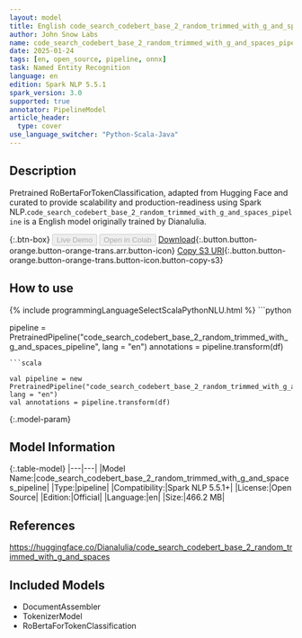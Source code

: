 ```yaml
---
layout: model
title: English code_search_codebert_base_2_random_trimmed_with_g_and_spaces_pipeline pipeline RoBertaForTokenClassification from DianaIulia
author: John Snow Labs
name: code_search_codebert_base_2_random_trimmed_with_g_and_spaces_pipeline
date: 2025-01-24
tags: [en, open_source, pipeline, onnx]
task: Named Entity Recognition
language: en
edition: Spark NLP 5.5.1
spark_version: 3.0
supported: true
annotator: PipelineModel
article_header:
  type: cover
use_language_switcher: "Python-Scala-Java"
---
```


## Description

Pretrained RoBertaForTokenClassification, adapted from Hugging Face and curated to provide scalability and production-readiness using Spark NLP.`code_search_codebert_base_2_random_trimmed_with_g_and_spaces_pipeline` is a English model originally trained by DianaIulia.

{:.btn-box}
<button class="button button-orange" disabled>Live Demo</button>
<button class="button button-orange" disabled>Open in Colab</button>
[Download](https://s3.amazonaws.com/auxdata.johnsnowlabs.com/public/models/code_search_codebert_base_2_random_trimmed_with_g_and_spaces_pipeline_en_5.5.1_3.0_1737686941633.zip){:.button.button-orange.button-orange-trans.arr.button-icon}
[Copy S3 URI](s3://auxdata.johnsnowlabs.com/public/models/code_search_codebert_base_2_random_trimmed_with_g_and_spaces_pipeline_en_5.5.1_3.0_1737686941633.zip){:.button.button-orange.button-orange-trans.button-icon.button-copy-s3}

## How to use



<div class="tabs-box" markdown="1">
{% include programmingLanguageSelectScalaPythonNLU.html %}
```python

pipeline = PretrainedPipeline("code_search_codebert_base_2_random_trimmed_with_g_and_spaces_pipeline", lang = "en")
annotations =  pipeline.transform(df)   

```
```scala

val pipeline = new PretrainedPipeline("code_search_codebert_base_2_random_trimmed_with_g_and_spaces_pipeline", lang = "en")
val annotations = pipeline.transform(df)

```
</div>

{:.model-param}
## Model Information

{:.table-model}
|---|---|
|Model Name:|code_search_codebert_base_2_random_trimmed_with_g_and_spaces_pipeline|
|Type:|pipeline|
|Compatibility:|Spark NLP 5.5.1+|
|License:|Open Source|
|Edition:|Official|
|Language:|en|
|Size:|466.2 MB|

## References

https://huggingface.co/DianaIulia/code_search_codebert_base_2_random_trimmed_with_g_and_spaces

## Included Models

- DocumentAssembler
- TokenizerModel
- RoBertaForTokenClassification